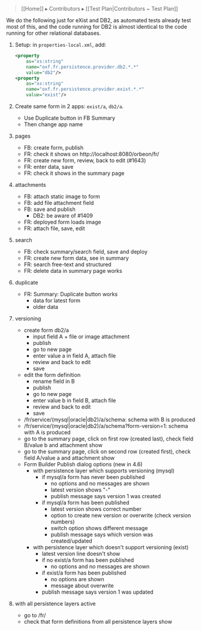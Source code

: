 > [[Home]] ▸ Contributors ▸ [[Test Plan|Contributors ~ Test Plan]]

We do the following just for eXist and DB2, as automated tests already test most of this, and the code running for DB2 is almost identical to the code running for other relational databases.

1. Setup: in `properties-local.xml`, add:

    ```xml
    <property 
        as="xs:string" 
        name="oxf.fr.persistence.provider.db2.*.*"   
        value="db2"/>
    <property 
        as="xs:string" 
        name="oxf.fr.persistence.provider.exist.*.*" 
        value="exist"/>
    ```
2. Create same form in 2 apps: `exist/a`, `db2/a`.
    - Use Duplicate button in FB Summary
    - Then change app name
3. pages
    - FB: create form, publish
    - FR: check it shows on http://localhost:8080/orbeon/fr/
    - FR: create new form, review, back to edit (#1643)
    - FR: enter data, save
    - FR: check it shows in the summary page
4. attachments
    - FB: attach static image to form
    - FB: add file attachment field
    - FB: save and publish
        - DB2: be aware of #1409
    - FR: deployed form loads image
    - FR: attach file, save, edit
5. search
    - FB: check summary/search field, save and deploy
    - FR: create new form data, see in summary
    - FR: search free-text and structured
    - FR: delete data in summary page works
6. duplicate
    - FR: Summary: Duplicate button works
        - data for latest form
        - older data
7. versioning
    - create form db2/a
        - input field A + file or image attachment
        - publish
        - go to new page
        - enter value a in field A, attach file
        - review and back to edit
        - save
    - edit the form definition
        - rename field in B
        - publish
        - go to new page
        - enter value b in field B, attach file
        - review and back to edit
        - save
    - /fr/service/(mysql|oracle|db2)/a/schema: schema with B is produced
    - /fr/service/(mysql|oracle|db2)/a/schema?form-version=1: schema with A is produced
    - go to the summary page, click on first row (created last), check field B/value b and attachment show
    - go to the summary page, click on second row (created first), check field A/value a and attachment show
    - Form Builder Publish dialog options (new in 4.6)
        - with persistence layer which supports versioning (mysql)
            - if mysql/a form has never been published
                - no options and no messages are shown
                - latest version shows "-"
                - publish message says version 1 was created
            - if mysql/a form has been published
                - latest version shows correct number
                - option to create new version or overwrite (check version numbers)
                - switch option shows different message
                - publish message says which version was created/updated
        - with persistence layer which doesn't support versioning (exist)
            - latest version line doesn't show
            - if no exist/a form has been published
                - no options and no messages are shown
            - if exist/a form has been published
                - no options are shown
                - message about overwrite
            - publish message says version 1 was updated
8. with all persistence layers active
    - go to /fr/
    - check that form definitions from all persistence layers show

  [#1409]: https://github.com/orbeon/orbeon-forms/issues/1409
